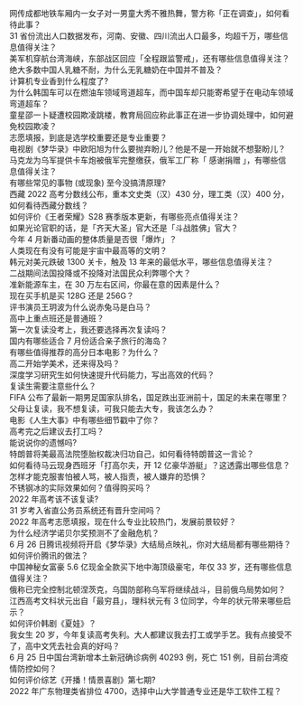 网传成都地铁车厢内一女子对一男童大秀不雅热舞，警方称「正在调查」，如何看待此事？  
31 省份流出人口数据发布，河南、安徽、四川流出人口最多，均超千万，哪些信息值得关注？  
美军机穿航台湾海峡，东部战区回应「全程跟监警戒」，还有哪些信息值得关注？  
绝大多数中国人乳糖不耐，为什么无乳糖奶在中国并不普及？  
计算机专业香到什么程度了?  
为什么韩国车可以在燃油车领域弯道超车，而中国车却只能寄希望于在电动车领域弯道超车？  
童星邵一卜疑遭校园欺凌跳楼，教育局回应称此事正在进一步协调处理中，如何避免校园欺凌？  
志愿填报，到底是选学校重要还是专业重要？  
电视剧《梦华录》中欧阳旭为什么要抛弃盼儿？他是不是一开始就不想娶盼儿？  
马克龙为乌军提供卡车炮被俄军完整缴获，俄军工厂称「 感谢捐赠 」，有哪些信息值得关注？  
有哪些常见的事物 (或现象) 至今没搞清原理?  
西藏 2022 高考分数线公布，重本文史类（汉）430 分，理工类（汉）400 分，如何看待西藏分数线？  
如何评价《王者荣耀》S28 赛季版本更新，有哪些亮点值得关注？  
如果光论官职的话，是「齐天大圣」官大还是「斗战胜佛」官大？  
今年 4 月新番动画的整体质量是否很「爆炸」？  
人类现在有没有可能是宇宙中最高等的文明？  
韩元对美元跌破 1300 关卡，触及 13 年来的最低水平，哪些信息值得关注？  
二战期间法国投降或不投降对法国民众利弊哪个大？  
准新能源车主，在 30 万左右区间，你最在意的因素是什么？  
现在买手机是买 128G 还是 256G？  
评书演员王玥波为什么说赤兔马是白马？  
高中上重点班还是普通班？  
第一次复读没考上，我还要选择再次复读吗？  
国内有哪些适合 7 月份适合亲子旅行的海岛？  
有哪些值得推荐的高分日本电影？为什么？  
高二开始学美术，还来得及吗？  
深度学习研究生如何快速提升代码能力，写出高效的代码？  
复读生需要注意些什么？  
FIFA 公布了最新一期男足国家队排名，国足跌出亚洲前十，国足的未来在哪里？  
父母让复读，我不想复读，可我只能去大专，我该怎么办？  
电影《人生大事》中有哪些细节戳中了你？  
高考完之后建议去打工吗？  
能说说你的遗憾吗?  
特朗普将美最高法院堕胎权裁决归功自己，如何看待特朗普这一言论？  
如何看待马云现身西班牙「打高尔夫，开 12 亿豪华游艇」？这透露出哪些信息？  
怎样才能克服害怕被人骂，被人指责，被人嫌弃的恐惧？  
不锈钢冰的实际效果如何？值得购买吗？  
2022 年高考该不该复读?  
31 岁考入省直公务员系统还有晋升空间吗？  
2022 年高考志愿填报，现在什么专业比较热门，发展前景较好？  
为什么经济学诺贝尔奖预测不了金融危机？  
6 月 26 日腾讯视频将开启《梦华录》大结局点映礼，你对大结局都有哪些期待？如何评价腾讯的做法？  
中国神秘女富豪 5.6 亿现金全款买下地中海顶级豪宅，年仅 33 岁，还有哪些信息值得关注？  
俄称已完全控制北顿涅茨克，乌国防部称乌军将继续战斗，目前俄乌局势如何？  
江西高考文科状元出自「最穷县」，理科状元有 3 位同学，今年的状元带来哪些启示？  
如何评价韩剧《夏娃》？  
我女生 20 岁，今年复读高考失利。大人都建议我去打工或学手艺。我有点接受不了，高中文凭去社会真的好吗？  
6 月 25 日中国台湾新增本土新冠确诊病例 40293 例，死亡 151 例，目前台湾疫情防控如何？  
如何评价综艺《开播！情景喜剧》第七期?  
2022 年广东物理类省排位 4700，选择中山大学普通专业还是华工软件工程？  
